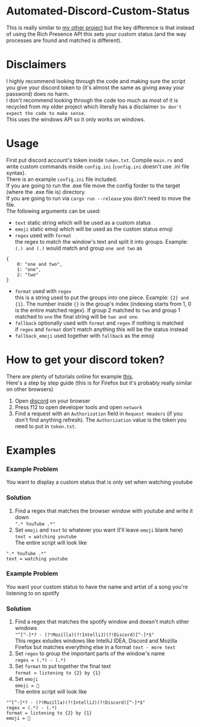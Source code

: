 # Automated-Discord-Custom-Status
This is really similar to [my other project](https://github.com/justinas2314/AutomatedDiscordRichPresence) 
but the key difference is that instead of using the Rich Presence API this sets your custom status (and the way processes are found and matched is different).
# Disclaimers
I highly recommend looking through the code and making sure the script you give your discord token to (it's almost the same as giving away your password) does no harm.  
I don't recommend looking through the code too much as most of it is recycled from my older project which literally has a disclaimer `So don't expect the code to make sense`.  
This uses the windows API so it only works on windows.  
# Usage
First put discord account's token inside `token.txt`.
Compile `main.rs` and write custom commands inside `config.ini` (`config.ini` doesn't use .ini file syntax).  
There is an example `config.ini` file included.  
If you are going to run the .exe file move the config forder to the target (where the .exe file is) directory.  
If you are going to run via `cargo run --release` you don't need to move the file.  
The following arguments can be used:
* `text` static string which will be used as a custom status
* `emoji` static emoji which will be used as the custom status emoji
* `regex` used with `format`  
the regex to match the window's text and split it into groups. Example: `(.) and (.)` would match and group `one and two` as 
```
{
    0: "one and two",
    1: "one",
    2: "two"
}
```

* `format` used with `regex`  
this is a string used to put the groups into one piece. Example: `{2} and {1}`. The number inside `{}` is the group's index (indexing starts from 1, 0 is the entire matched regex). If group 2 matched to `two` and group 1 matched to `one` the final string will be `two and one`.
* `fallback` optionally used with `format` and `regex` if nothing is matched  
if `regex` and `format` don't match anything this will be the status instead
* `fallback_emoji` used together with `fallback` as the emoji  
# How to get your discord token?
There are plenty of tutorials online for example [this](https://github.com/Tyrrrz/DiscordChatExporter/wiki/Obtaining-Token-and-Channel-IDs).  
Here's a step by step guide (this is for Firefox but it's probably really similar on other browsers)  
1. Open [discord](https://discord.com/app) on your browser  
2. Press f12 to open developer tools and open `network` 
3. Find a request with an `Authorization` field in `Request Headers` (if you don't find anything refresh). The `Authorization` value is the token you need to put in `token.txt`.  
# Examples
### Example Problem
You want to display a custom status that is only set when watching youtube
### Solution
1. Find a regex that matches the browser window with youtube and write it down  
`".* YouTube .*"`  
2. Set `emoji` and `text` to whatever you want (I'll leave `emoji` blank here)  
`text = watching youtube`  
The entire script will look like  
```
".* YouTube .*"
text = watching youtube
```
### Example Problem
You want your custom status to have the name and artist of a song you're listening to on spotify
### Solution
1. Find a regex that matches the spotify window and doesn't match other windows   
`"^[^-]*? - (?!Mozilla)(?!IntelliJ)(?!Discord)[^-]*$"`  
This regex exludes windows like IntelliJ IDEA, Discord and Mozilla Firefox but matches everything else in a format `text - more text`
2. Set `regex` to group the important parts of the window's name  
`regex = (.*) - (.*)`
3. Set `format` to put together the final text  
`format = listening to {2} by {1}`
4. Set `emoji`  
`emoji = 🎵`  
The entire script will look like
```
"^[^-]*? - (?!Mozilla)(?!IntelliJ)(?!Discord)[^-]*$"
regex = (.*) - (.*)
format = listening to {2} by {1}
emoji = 🎵
```
